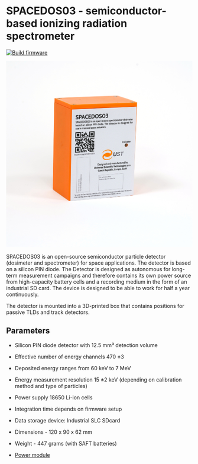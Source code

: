 # SPACEDOS03 - semiconductor-based ionizing radiation spectrometer

[![Build firmware](https://github.com/UniversalScientificTechnologies/SPACEDOS03/actions/workflows/build_fw.yml/badge.svg)](https://github.com/UniversalScientificTechnologies/SPACEDOS03/actions/workflows/build_fw.yml)


![SPACEDOS03A front  panel](/doc/img/SPACEDOS03.jpg)


SPACEDOS03 is an open-source semiconductor particle detector (dosimeter and spectrometer) for space applications. The detector is based on a silicon PIN diode. The Detector is designed as autonomous for long-term measurement campaigns and therefore contains its own power source from high-capacity battery cells and a recording medium in the form of an industrial SD card. The device is designed to be able to work for half a year continuously.

The detector is mounted into a 3D-printed box that contains positions for passive TLDs and track detectors.

## Parameters

 * Silicon PIN diode detector with 12.5 mm³ detection volume
 * Effective number of energy channels 470 ±3
 * Deposited energy ranges from 60 keV to 7 MeV
 * Energy measurement resolution 15 ±2 keV (depending on calibration method and type of particles)
 * Power supply 18650 Li-ion cells
 * Integration time depends on firmware setup 
 * Data storage device: Industrial SLC SDcard
 * Dimensions - 120 x 90 x 62 mm
 * Weight - 447 grams (with SAFT batteries)


* [Power module](https://github.com/ust-modules/UST5BATT18650V01)
